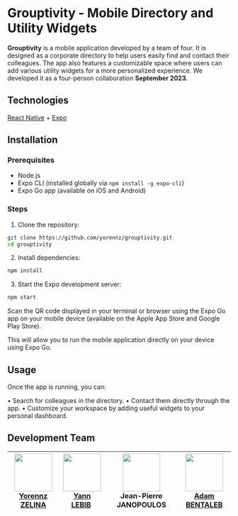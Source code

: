 # Grouptivity - Mobile Directory and Utility Widgets

**Grouptivity** is a mobile application developed by a team of four. It is designed as a corporate directory to help users easily find and contact their colleagues. The app also features a customizable space where users can add various utility widgets for a more personalized experience.
We developed it as a four-person collaboration **September 2023**.

## Technologies

[React Native](https://reactnative.dev/) + [Expo](https://expo.dev/)

## Installation

### Prerequisites

- Node.js
- Expo CLI (installed globally via `npm install -g expo-cli`)
- Expo Go app (available on iOS and Android)

### Steps

1. Clone the repository:

```bash
git clone https://github.com/yorennz/grouptivity.git
cd grouptivity
```

2. Install dependencies:

```bash
npm install
```

3. Start the Expo development server:

```bash
npm start
```

Scan the QR code displayed in your terminal or browser using the Expo Go app on your mobile device (available on the Apple App Store and Google Play Store).

This will allow you to run the mobile application directly on your device using Expo Go.

## Usage

Once the app is running, you can:

  •	Search for colleagues in the directory.
  •	Contact them directly through the app.
  •	Customize your workspace by adding useful widgets to your personal dashboard.

## Development Team

| [<img src="https://github.com/yorennz.png?size=85" width=85><br>Yorennz ZELINA](https://github.com/yorennz) | [<img src="https://github.com/LebibYann.png?size=85" width=85><br>Yann LEBIB](https://github.com/LebibYann) | <img src="https://cdn.pixabay.com/photo/2022/01/30/13/33/github-6980894_960_720.png?size=85" width=85><br>Jean-Pierre JANOPOULOS | [<img src="https://github.com/adambenta.png?size=85](https://github.com/LebibYann.png?size=85" width=85><br>Adam BENTALEB](https://github.com/adambenta) |
| :---: | :---: | :---: | :---: |
